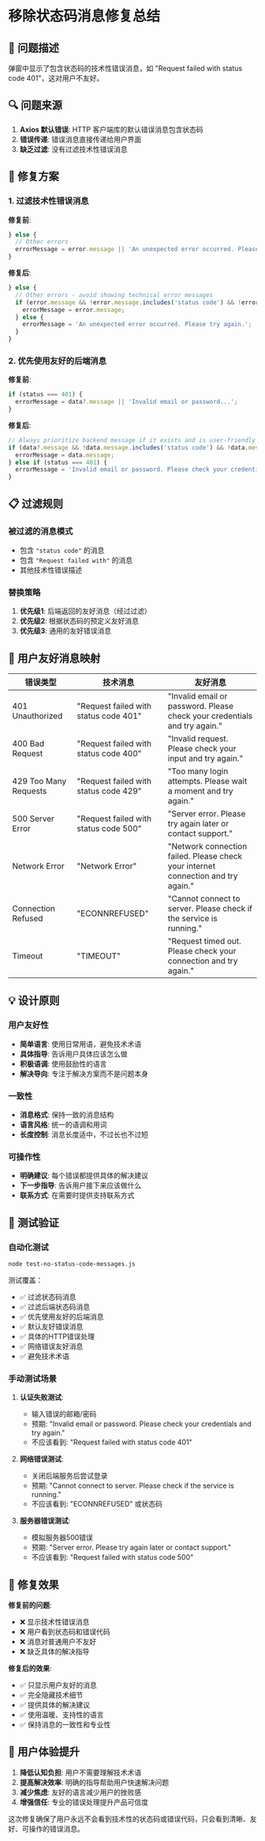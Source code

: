 # 移除状态码消息修复总结

## 🎯 问题描述

弹窗中显示了包含状态码的技术性错误消息，如 "Request failed with status code 401"，这对用户不友好。

## 🔍 问题来源

1. **Axios 默认错误**: HTTP 客户端库的默认错误消息包含状态码
2. **错误传递**: 错误消息直接传递给用户界面
3. **缺乏过滤**: 没有过滤技术性错误消息

## 🔧 修复方案

### 1. 过滤技术性错误消息

**修复前**:
```javascript
} else {
  // Other errors
  errorMessage = error.message || 'An unexpected error occurred. Please try again.';
}
```

**修复后**:
```javascript
} else {
  // Other errors - avoid showing technical error messages
  if (error.message && !error.message.includes('status code') && !error.message.includes('Request failed')) {
    errorMessage = error.message;
  } else {
    errorMessage = 'An unexpected error occurred. Please try again.';
  }
}
```

### 2. 优先使用友好的后端消息

**修复前**:
```javascript
if (status === 401) {
  errorMessage = data?.message || 'Invalid email or password...';
}
```

**修复后**:
```javascript
// Always prioritize backend message if it exists and is user-friendly
if (data?.message && !data.message.includes('status code') && !data.message.includes('Request failed with')) {
  errorMessage = data.message;
} else if (status === 401) {
  errorMessage = 'Invalid email or password. Please check your credentials and try again.';
}
```

## 📋 过滤规则

### 被过滤的消息模式
- 包含 `"status code"` 的消息
- 包含 `"Request failed with"` 的消息
- 其他技术性错误描述

### 替换策略
1. **优先级1**: 后端返回的友好消息（经过过滤）
2. **优先级2**: 根据状态码的预定义友好消息
3. **优先级3**: 通用的友好错误消息

## 🎨 用户友好消息映射

| 错误类型 | 技术消息 | 友好消息 |
|----------|----------|----------|
| 401 Unauthorized | "Request failed with status code 401" | "Invalid email or password. Please check your credentials and try again." |
| 400 Bad Request | "Request failed with status code 400" | "Invalid request. Please check your input and try again." |
| 429 Too Many Requests | "Request failed with status code 429" | "Too many login attempts. Please wait a moment and try again." |
| 500 Server Error | "Request failed with status code 500" | "Server error. Please try again later or contact support." |
| Network Error | "Network Error" | "Network connection failed. Please check your internet connection and try again." |
| Connection Refused | "ECONNREFUSED" | "Cannot connect to server. Please check if the service is running." |
| Timeout | "TIMEOUT" | "Request timed out. Please check your connection and try again." |

## 💡 设计原则

### 用户友好性
- **简单语言**: 使用日常用语，避免技术术语
- **具体指导**: 告诉用户具体应该怎么做
- **积极语调**: 使用鼓励性的语言
- **解决导向**: 专注于解决方案而不是问题本身

### 一致性
- **消息格式**: 保持一致的消息结构
- **语言风格**: 统一的语调和用词
- **长度控制**: 消息长度适中，不过长也不过短

### 可操作性
- **明确建议**: 每个错误都提供具体的解决建议
- **下一步指导**: 告诉用户接下来应该做什么
- **联系方式**: 在需要时提供支持联系方式

## 🧪 测试验证

### 自动化测试
```bash
node test-no-status-code-messages.js
```

测试覆盖：
- ✅ 过滤状态码消息
- ✅ 过滤后端状态码消息
- ✅ 优先使用友好的后端消息
- ✅ 默认友好错误消息
- ✅ 具体的HTTP错误处理
- ✅ 网络错误友好消息
- ✅ 避免技术术语

### 手动测试场景

1. **认证失败测试**:
   - 输入错误的邮箱/密码
   - 预期: "Invalid email or password. Please check your credentials and try again."
   - 不应该看到: "Request failed with status code 401"

2. **网络错误测试**:
   - 关闭后端服务后尝试登录
   - 预期: "Cannot connect to server. Please check if the service is running."
   - 不应该看到: "ECONNREFUSED" 或状态码

3. **服务器错误测试**:
   - 模拟服务器500错误
   - 预期: "Server error. Please try again later or contact support."
   - 不应该看到: "Request failed with status code 500"

## 🎉 修复效果

**修复前的问题**:
- ❌ 显示技术性错误消息
- ❌ 用户看到状态码和错误代码
- ❌ 消息对普通用户不友好
- ❌ 缺乏具体的解决指导

**修复后的效果**:
- ✅ 只显示用户友好的消息
- ✅ 完全隐藏技术细节
- ✅ 提供具体的解决建议
- ✅ 使用温暖、支持性的语言
- ✅ 保持消息的一致性和专业性

## 📱 用户体验提升

1. **降低认知负担**: 用户不需要理解技术术语
2. **提高解决效率**: 明确的指导帮助用户快速解决问题
3. **减少焦虑**: 友好的语言减少用户的挫败感
4. **增强信任**: 专业的错误处理提升产品可信度

这次修复确保了用户永远不会看到技术性的状态码或错误代码，只会看到清晰、友好、可操作的错误消息。
